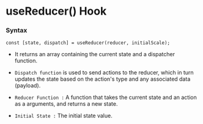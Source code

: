# useReducer() Hook

### Syntax 
```
const [state, dispatch] = useReducer(reducer, initialScale);
```

* It returns an array containing the current state and a dispatcher function.

* `Dispatch function` is used to send actions to the reducer, which in turn updates the state based on the action's type and any associated data (payload).

* `Reducer Function :` A function that takes the current state and an action as a arguments, and returns a new state.

* `Initial State :` The initial state value.
